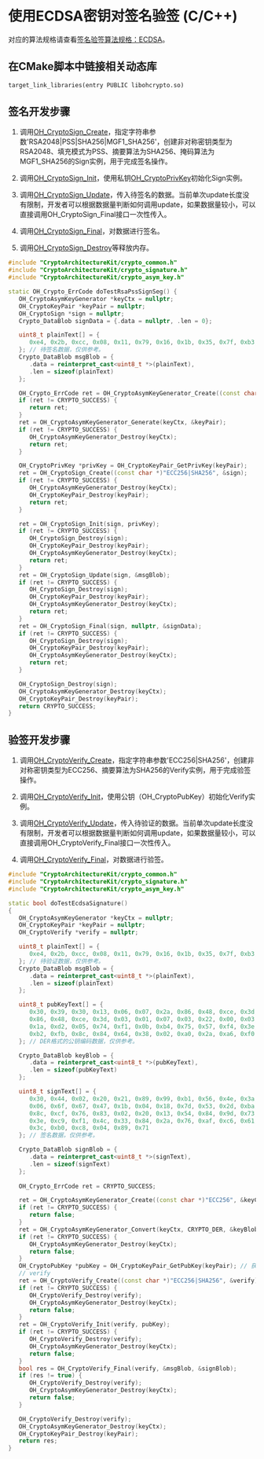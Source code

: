 # 使用ECDSA密钥对签名验签 (C/C++)

对应的算法规格请查看[签名验签算法规格：ECDSA](crypto-sign-sig-verify-overview.md#ecdsa)。

## 在CMake脚本中链接相关动态库
```txt
target_link_libraries(entry PUBLIC libohcrypto.so)
```

## 签名开发步骤
1. 调用[OH_CryptoSign_Create](../../reference/apis-crypto-architecture-kit/capi-crypto-signature-h.md#oh_cryptosign_create)，指定字符串参数'RSA2048|PSS|SHA256|MGF1_SHA256'，创建非对称密钥类型为RSA2048、填充模式为PSS、摘要算法为SHA256、掩码算法为MGF1_SHA256的Sign实例，用于完成签名操作。

2. 调用[OH_CryptoSign_Init](../../reference/apis-crypto-architecture-kit/capi-crypto-signature-h.md#oh_cryptosign_init)，使用私钥[OH_CryptoPrivKey](../../reference/apis-crypto-architecture-kit/capi-cryptoasymkeyapi-oh-cryptoprivkey.md)初始化Sign实例。

3. 调用[OH_CryptoSign_Update](../../reference/apis-crypto-architecture-kit/capi-crypto-signature-h.md#oh_cryptosign_update)，传入待签名的数据。当前单次update长度没有限制，开发者可以根据数据量判断如何调用update，如果数据量较小，可以直接调用OH_CryptoSign_Final接口一次性传入。

4. 调用[OH_CryptoSign_Final](../../reference/apis-crypto-architecture-kit/capi-crypto-signature-h.md#oh_cryptosign_final)，对数据进行签名。

5. 调用[OH_CryptoSign_Destroy](../../reference/apis-crypto-architecture-kit/capi-crypto-signature-h.md#oh_cryptosign_destroy)等释放内存。

```c++
#include "CryptoArchitectureKit/crypto_common.h"
#include "CryptoArchitectureKit/crypto_signature.h"
#include "CryptoArchitectureKit/crypto_asym_key.h"

static OH_Crypto_ErrCode doTestRsaPssSignSeg() {
   OH_CryptoAsymKeyGenerator *keyCtx = nullptr;
   OH_CryptoKeyPair *keyPair = nullptr;
   OH_CryptoSign *sign = nullptr;
   Crypto_DataBlob signData = {.data = nullptr, .len = 0};

   uint8_t plainText[] = {
      0xe4, 0x2b, 0xcc, 0x08, 0x11, 0x79, 0x16, 0x1b, 0x35, 0x7f, 0xb3, 0xaf, 0x40, 0x3b, 0x3f, 0x7c
   }; // 待签名数据，仅供参考。
   Crypto_DataBlob msgBlob = {
      .data = reinterpret_cast<uint8_t *>(plainText),
      .len = sizeof(plainText)
   };

   OH_Crypto_ErrCode ret = OH_CryptoAsymKeyGenerator_Create((const char *)"ECC256", &keyCtx);
   if (ret != CRYPTO_SUCCESS) {
      return ret;
   }
   ret = OH_CryptoAsymKeyGenerator_Generate(keyCtx, &keyPair);
   if (ret != CRYPTO_SUCCESS) {
      OH_CryptoAsymKeyGenerator_Destroy(keyCtx);
      return ret;
   }

   OH_CryptoPrivKey *privKey = OH_CryptoKeyPair_GetPrivKey(keyPair);
   ret = OH_CryptoSign_Create((const char *)"ECC256|SHA256", &sign);
   if (ret != CRYPTO_SUCCESS) {
      OH_CryptoAsymKeyGenerator_Destroy(keyCtx);
      OH_CryptoKeyPair_Destroy(keyPair);
      return ret;
   }

   ret = OH_CryptoSign_Init(sign, privKey);
   if (ret != CRYPTO_SUCCESS) {
      OH_CryptoSign_Destroy(sign);
      OH_CryptoKeyPair_Destroy(keyPair);
      OH_CryptoAsymKeyGenerator_Destroy(keyCtx);
      return ret;
   }
   ret = OH_CryptoSign_Update(sign, &msgBlob);
   if (ret != CRYPTO_SUCCESS) {
      OH_CryptoSign_Destroy(sign);
      OH_CryptoKeyPair_Destroy(keyPair);
      OH_CryptoAsymKeyGenerator_Destroy(keyCtx);
      return ret;
   }
   ret = OH_CryptoSign_Final(sign, nullptr, &signData);
   if (ret != CRYPTO_SUCCESS) {
      OH_CryptoSign_Destroy(sign);
      OH_CryptoKeyPair_Destroy(keyPair);
      OH_CryptoAsymKeyGenerator_Destroy(keyCtx);
      return ret;
   }

   OH_CryptoSign_Destroy(sign);
   OH_CryptoAsymKeyGenerator_Destroy(keyCtx);
   OH_CryptoKeyPair_Destroy(keyPair);
   return CRYPTO_SUCCESS;
}
```

## 验签开发步骤

1. 调用[OH_CryptoVerify_Create](../../reference/apis-crypto-architecture-kit/capi-crypto-signature-h.md#oh_cryptoverify_create)，指定字符串参数'ECC256|SHA256'，创建非对称密钥类型为ECC256、摘要算法为SHA256的Verify实例，用于完成验签操作。

2. 调用[OH_CryptoVerify_Init](../../reference/apis-crypto-architecture-kit/capi-crypto-signature-h.md#oh_cryptoverify_init)，使用公钥（OH_CryptoPubKey）初始化Verify实例。

3. 调用[OH_CryptoVerify_Update](../../reference/apis-crypto-architecture-kit/capi-crypto-signature-h.md#oh_cryptoverify_update)，传入待验证的数据。当前单次update长度没有限制，开发者可以根据数据量判断如何调用update，如果数据量较小，可以直接调用OH_CryptoVerify_Final接口一次性传入。

4. 调用[OH_CryptoVerify_Final](../../reference/apis-crypto-architecture-kit/capi-crypto-signature-h.md#oh_cryptoverify_final)，对数据进行验签。

```c++
#include "CryptoArchitectureKit/crypto_common.h"
#include "CryptoArchitectureKit/crypto_signature.h"
#include "CryptoArchitectureKit/crypto_asym_key.h"

static bool doTestEcdsaSignature()
{
   OH_CryptoAsymKeyGenerator *keyCtx = nullptr;
   OH_CryptoKeyPair *keyPair = nullptr;
   OH_CryptoVerify *verify = nullptr;

   uint8_t plainText[] = {
      0xe4, 0x2b, 0xcc, 0x08, 0x11, 0x79, 0x16, 0x1b, 0x35, 0x7f, 0xb3, 0xaf, 0x40, 0x3b, 0x3f, 0x7c
   }; // 待验证数据，仅供参考。
   Crypto_DataBlob msgBlob = {
      .data = reinterpret_cast<uint8_t *>(plainText),
      .len = sizeof(plainText)
   };

   uint8_t pubKeyText[] = {
      0x30, 0x39, 0x30, 0x13, 0x06, 0x07, 0x2a, 0x86, 0x48, 0xce, 0x3d, 0x02, 0x01, 0x06, 0x08, 0x2a,
      0x86, 0x48, 0xce, 0x3d, 0x03, 0x01, 0x07, 0x03, 0x22, 0x00, 0x03, 0x4d, 0xe4, 0xbb, 0x11, 0x10,
      0x1a, 0xd2, 0x05, 0x74, 0xf1, 0x0b, 0xb4, 0x75, 0x57, 0xf4, 0x3e, 0x55, 0x14, 0x17, 0x05, 0x4a,
      0xb2, 0xfb, 0x8c, 0x84, 0x64, 0x38, 0x02, 0xa0, 0x2a, 0xa6, 0xf0
   }; // DER格式的公钥编码数据，仅供参考。

   Crypto_DataBlob keyBlob = {
      .data = reinterpret_cast<uint8_t *>(pubKeyText),
      .len = sizeof(pubKeyText)
   };

   uint8_t signText[] = {
      0x30, 0x44, 0x02, 0x20, 0x21, 0x89, 0x99, 0xb1, 0x56, 0x4e, 0x3a, 0x2c, 0x16, 0x08, 0xb5, 0x8a,
      0x06, 0x6f, 0x67, 0x47, 0x1b, 0x04, 0x18, 0x7d, 0x53, 0x2d, 0xba, 0x00, 0x38, 0xd9, 0xe3, 0xe7,
      0x8c, 0xcf, 0x76, 0x83, 0x02, 0x20, 0x13, 0x54, 0x84, 0x9d, 0x73, 0x40, 0xc3, 0x92, 0x66, 0xdc,
      0x3e, 0xc9, 0xf1, 0x4c, 0x33, 0x84, 0x2a, 0x76, 0xaf, 0xc6, 0x61, 0x84, 0x5c, 0xae, 0x4b, 0x0d,
      0x3c, 0xb0, 0xc8, 0x04, 0x89, 0x71
   }; // 签名数据，仅供参考。

   Crypto_DataBlob signBlob = {
      .data = reinterpret_cast<uint8_t *>(signText),
      .len = sizeof(signText)
   };
   
   OH_Crypto_ErrCode ret = CRYPTO_SUCCESS;

   ret = OH_CryptoAsymKeyGenerator_Create((const char *)"ECC256", &keyCtx);
   if (ret != CRYPTO_SUCCESS) {
      return false;
   }
   ret = OH_CryptoAsymKeyGenerator_Convert(keyCtx, CRYPTO_DER, &keyBlob, nullptr, &keyPair); // 将DER格式的公钥编码数据转换为OH_CryptoKeyPair。
   if (ret != CRYPTO_SUCCESS) {
      OH_CryptoAsymKeyGenerator_Destroy(keyCtx);
      return false;
   }
   OH_CryptoPubKey *pubKey = OH_CryptoKeyPair_GetPubKey(keyPair); // 获取公钥对象。
   // verify
   ret = OH_CryptoVerify_Create((const char *)"ECC256|SHA256", &verify); // 创建Verify实例。
   if (ret != CRYPTO_SUCCESS) {
      OH_CryptoVerify_Destroy(verify);
      OH_CryptoAsymKeyGenerator_Destroy(keyCtx);
      return false;
   }
   ret = OH_CryptoVerify_Init(verify, pubKey);
   if (ret != CRYPTO_SUCCESS) {
      OH_CryptoVerify_Destroy(verify);
      OH_CryptoAsymKeyGenerator_Destroy(keyCtx);
      return false;
   }
   bool res = OH_CryptoVerify_Final(verify, &msgBlob, &signBlob);
   if (res != true) {
      OH_CryptoVerify_Destroy(verify);
      OH_CryptoAsymKeyGenerator_Destroy(keyCtx);
      return false;
   }

   OH_CryptoVerify_Destroy(verify);
   OH_CryptoAsymKeyGenerator_Destroy(keyCtx);
   OH_CryptoKeyPair_Destroy(keyPair);
   return res;
}
```
